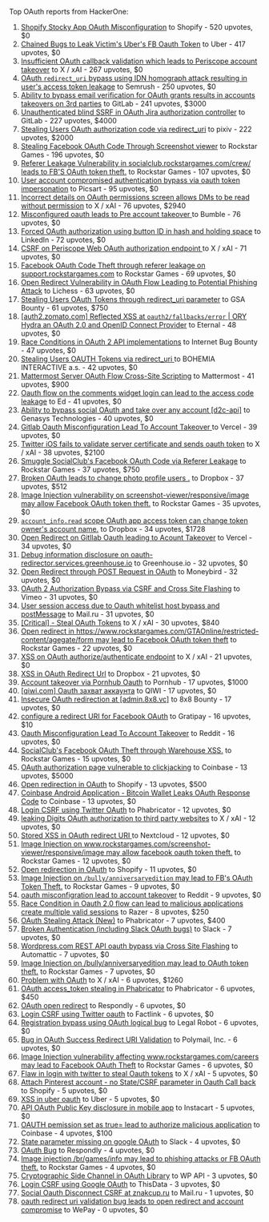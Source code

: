 Top OAuth reports from HackerOne:

1. [Shopify Stocky App OAuth Misconfiguration](https://hackerone.com/reports/740989) to Shopify - 520 upvotes, $0
2. [Chained Bugs to Leak Victim's Uber's FB Oauth Token](https://hackerone.com/reports/202781) to Uber - 417 upvotes, $0
3. [Insufficient OAuth callback validation which leads to Periscope account takeover](https://hackerone.com/reports/110293) to X / xAI - 267 upvotes, $0
4. [OAuth `redirect_uri` bypass using IDN homograph attack resulting in user's access token leakage](https://hackerone.com/reports/861940) to Semrush - 250 upvotes, $0
5. [Ability to bypass email verification for OAuth grants results in accounts takeovers on 3rd parties](https://hackerone.com/reports/922456) to GitLab - 241 upvotes, $3000
6. [Unauthenticated blind SSRF in OAuth Jira authorization controller](https://hackerone.com/reports/398799) to GitLab - 227 upvotes, $4000
7. [Stealing Users OAuth authorization code via redirect_uri](https://hackerone.com/reports/1861974) to pixiv - 222 upvotes, $2000
8. [Stealing Facebook OAuth Code Through Screenshot viewer](https://hackerone.com/reports/488269) to Rockstar Games - 196 upvotes, $0
9. [Referer Leakage Vulnerability in  socialclub.rockstargames.com/crew/ leads to FB'S OAuth token theft.](https://hackerone.com/reports/787160) to Rockstar Games - 107 upvotes, $0
10. [User account compromised authentication bypass via oauth token impersonation](https://hackerone.com/reports/739321) to Picsart - 95 upvotes, $0
11. [Incorrect details on OAuth permissions screen allows DMs to be read without permission](https://hackerone.com/reports/434763) to X / xAI - 76 upvotes, $2940
12. [Misconfigured oauth leads to Pre account takeover ](https://hackerone.com/reports/1074047) to Bumble - 76 upvotes, $0
13. [Forced OAuth authorization using button ID in hash and holding space](https://hackerone.com/reports/2649615) to LinkedIn - 72 upvotes, $0
14. [CSRF on Periscope Web OAuth authorization endpoint ](https://hackerone.com/reports/215381) to X / xAI - 71 upvotes, $0
15. [Facebook OAuth Code Theft through referer leakage on support.rockstargames.com](https://hackerone.com/reports/482743) to Rockstar Games - 69 upvotes, $0
16. [Open Redirect Vulnerability in OAuth Flow Leading to Potential Phishing Attack](https://hackerone.com/reports/3099816) to Lichess - 63 upvotes, $0
17. [Stealing Users OAuth Tokens through redirect_uri parameter](https://hackerone.com/reports/665651) to GSA Bounty - 61 upvotes, $750
18. [[auth2.zomato.com] Reflected XSS at `oauth2/fallbacks/error` | ORY Hydra an OAuth 2.0 and OpenID Connect Provider](https://hackerone.com/reports/456333) to Eternal - 48 upvotes, $0
19. [Race Conditions in OAuth 2 API implementations](https://hackerone.com/reports/55140) to Internet Bug Bounty - 47 upvotes, $0
20. [Stealing Users OAUTH Tokens via redirect_uri ](https://hackerone.com/reports/405100) to BOHEMIA INTERACTIVE a.s. - 42 upvotes, $0
21. [Mattermost Server OAuth Flow Cross-Site Scripting](https://hackerone.com/reports/1216203) to Mattermost - 41 upvotes, $900
22. [Oauth flow on the comments widget login can lead to the access code leakage](https://hackerone.com/reports/292783) to Ed - 41 upvotes, $0
23. [Ability to bypass social OAuth and take over any account [d2c-api]](https://hackerone.com/reports/729960) to Genasys Technologies - 40 upvotes, $0
24. [Gitlab Oauth Misconfiguration Lead To Account Takeover ](https://hackerone.com/reports/541701) to Vercel - 39 upvotes, $0
25. [Twitter iOS fails to validate server certificate and sends oauth token](https://hackerone.com/reports/168538) to X / xAI - 38 upvotes, $2100
26. [Smuggle SocialClub's Facebook OAuth Code via Referer Leakage](https://hackerone.com/reports/342709) to Rockstar Games - 37 upvotes, $750
27. [Broken OAuth leads to change photo profile users .](https://hackerone.com/reports/642475) to Dropbox - 37 upvotes, $512
28. [Image Injection vulnerability on screenshot-viewer/responsive/image may allow Facebook OAuth token theft.](https://hackerone.com/reports/655288) to Rockstar Games - 35 upvotes, $0
29. [`account_info.read` scope OAuth app access token can change token owner's account name.](https://hackerone.com/reports/1031240) to Dropbox - 34 upvotes, $1728
30. [Open Redirect on Gitllab Oauth leading to Acount Takeover](https://hackerone.com/reports/677617) to Vercel - 34 upvotes, $0
31. [Debug information disclosure on oauth-redirector.services.greenhouse.io](https://hackerone.com/reports/315205) to Greenhouse.io - 32 upvotes, $0
32. [Open Redirect through POST Request in OAuth](https://hackerone.com/reports/1129761) to Moneybird - 32 upvotes, $0
33. [OAuth 2 Authorization Bypass via CSRF and Cross Site Flashing](https://hackerone.com/reports/136582) to Vimeo - 31 upvotes, $0
34. [User session access due to Oauth whitelist host bypass and postMessage](https://hackerone.com/reports/875938) to Mail.ru - 31 upvotes, $0
35. [[Critical] - Steal OAuth Tokens](https://hackerone.com/reports/131202) to X / xAI - 30 upvotes, $840
36. [Open redirect in https://www.rockstargames.com/GTAOnline/restricted-content/agegate/form may lead to Facebook OAuth token theft](https://hackerone.com/reports/798121) to Rockstar Games - 22 upvotes, $0
37. [XSS on OAuth authorize/authenticate endpoint](https://hackerone.com/reports/87040) to X / xAI - 21 upvotes, $0
38. [XSS in OAuth Redirect Url](https://hackerone.com/reports/163707) to Dropbox - 21 upvotes, $0
39. [Account takeover via Pornhub Oauth](https://hackerone.com/reports/192648) to Pornhub - 17 upvotes, $1000
40. [[qiwi.com] Oauth захват аккаунта](https://hackerone.com/reports/159507) to QIWI - 17 upvotes, $0
41. [Insecure OAuth redirection at [admin.8x8.vc]](https://hackerone.com/reports/770548) to 8x8 Bounty - 17 upvotes, $0
42. [configure a redirect URI for Facebook OAuth](https://hackerone.com/reports/140432) to Gratipay - 16 upvotes, $10
43. [Oauth Misconfiguration Lead To Account Takeover](https://hackerone.com/reports/1212374) to Reddit - 16 upvotes, $0
44. [SocialClub's Facebook OAuth Theft through Warehouse XSS.](https://hackerone.com/reports/316948) to Rockstar Games - 15 upvotes, $0
45. [OAuth authorization page vulnerable to clickjacking](https://hackerone.com/reports/65825) to Coinbase - 13 upvotes, $5000
46. [Open redirection in OAuth](https://hackerone.com/reports/55525) to Shopify - 13 upvotes, $500
47. [Coinbase Android Application - Bitcoin Wallet Leaks OAuth Response Code](https://hackerone.com/reports/5314) to Coinbase - 13 upvotes, $0
48. [Login CSRF using Twitter OAuth](https://hackerone.com/reports/2228) to Phabricator - 12 upvotes, $0
49. [leaking Digits OAuth authorization to third party websites](https://hackerone.com/reports/166942) to X / xAI - 12 upvotes, $0
50. [Stored XSS in OAuth redirect URI ](https://hackerone.com/reports/261138) to Nextcloud - 12 upvotes, $0
51. [Image Injection on www.rockstargames.com/screenshot-viewer/responsive/image may allow facebook oauth token theft.](https://hackerone.com/reports/497655) to Rockstar Games - 12 upvotes, $0
52. [Open redirection in OAuth](https://hackerone.com/reports/405697) to Shopify - 11 upvotes, $0
53. [Image Injection on `/bully/anniversaryedition` may lead to FB's OAuth Token Theft.](https://hackerone.com/reports/659784) to Rockstar Games - 9 upvotes, $0
54. [oauth misconfigration lead to account takeover](https://hackerone.com/reports/1815463) to Reddit - 9 upvotes, $0
55. [Race Condition in Oauth 2.0 flow can lead to malicious applications create multiple valid sessions](https://hackerone.com/reports/699112) to Razer - 8 upvotes, $250
56. [OAuth Stealing Attack (New)](https://hackerone.com/reports/3930) to Phabricator - 7 upvotes, $400
57. [Broken Authentication (including Slack OAuth bugs)](https://hackerone.com/reports/2559) to Slack - 7 upvotes, $0
58. [Wordpress.com REST API oauth bypass via Cross Site Flashing](https://hackerone.com/reports/176308) to Automattic - 7 upvotes, $0
59. [Image Injection on /bully/anniversaryedition may lead to OAuth token theft.](https://hackerone.com/reports/498358) to Rockstar Games - 7 upvotes, $0
60. [Problem with OAuth](https://hackerone.com/reports/46485) to X / xAI - 6 upvotes, $1260
61. [OAuth access_token stealing in Phabricator](https://hackerone.com/reports/3596) to Phabricator - 6 upvotes, $450
62. [OAuth open redirect](https://hackerone.com/reports/7900) to Respondly - 6 upvotes, $0
63. [Login CSRF using Twitter oauth](https://hackerone.com/reports/13555) to Factlink - 6 upvotes, $0
64. [Registration bypass using OAuth logical bug](https://hackerone.com/reports/64946) to Legal Robot - 6 upvotes, $0
65. [Bug in OAuth Success Redirect URI Validation](https://hackerone.com/reports/753547) to Polymail, Inc. - 6 upvotes, $0
66. [Image Injection vulnerability affecting www.rockstargames.com/careers may lead to Facebook OAuth Theft](https://hackerone.com/reports/491654) to Rockstar Games - 6 upvotes, $0
67. [Flaw in login with twitter to steal Oauth tokens](https://hackerone.com/reports/44492) to X / xAI - 5 upvotes, $0
68. [Attach Pinterest account - no State/CSRF parameter in Oauth Call back](https://hackerone.com/reports/111218) to Shopify - 5 upvotes, $0
69. [XSS in uber oauth](https://hackerone.com/reports/131052) to Uber - 5 upvotes, $0
70. [API OAuth Public Key disclosure in mobile app](https://hackerone.com/reports/160120) to Instacart - 5 upvotes, $0
71. [OAUTH pemission set as true= lead to authorize malicious application](https://hackerone.com/reports/87561) to Coinbase - 4 upvotes, $100
72. [State parameter missing on google OAuth](https://hackerone.com/reports/2688) to Slack - 4 upvotes, $0
73. [OAuth Bug](https://hackerone.com/reports/9460) to Respondly - 4 upvotes, $0
74. [Image injection /br/games/info may lead to phishing attacks or FB OAuth theft.](https://hackerone.com/reports/510388) to Rockstar Games - 4 upvotes, $0
75. [Cryptographic Side Channel in OAuth Library](https://hackerone.com/reports/31168) to WP API - 3 upvotes, $0
76. [Login CSRF using Google OAuth](https://hackerone.com/reports/118737) to ThisData - 3 upvotes, $0
77. [Social Oauth Disconnect CSRF at znakcup.ru](https://hackerone.com/reports/1074869) to Mail.ru - 1 upvotes, $0
78. [oauth redirect uri validation bug leads to open redirect and account compromise](https://hackerone.com/reports/20661) to WePay - 0 upvotes, $0
